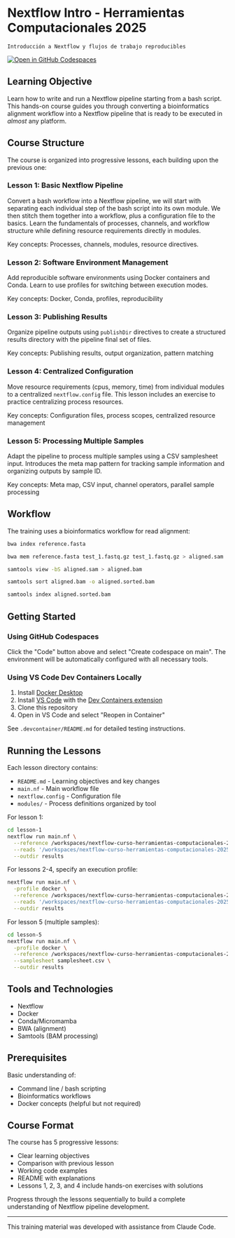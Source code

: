 # Nextflow Intro - Herramientas Computacionales 2025

```Introducción a Nextflow y flujos de trabajo reproducibles```

[![Open in GitHub Codespaces](https://github.com/codespaces/badge.svg)](https://codespaces.new/mberacochea/nextflow-curso-herramientas-computacionales-2025?quickstart=1&ref=main)

## Learning Objective

Learn how to write and run a Nextflow pipeline starting from a bash script. This hands-on course guides you through converting a bioinformatics alignment workflow into a Nextflow pipeline that is ready to be executed in _almost_ any platform.

## Course Structure

The course is organized into progressive lessons, each building upon the previous one:

### Lesson 1: Basic Nextflow Pipeline

Convert a bash workflow into a Nextflow pipeline, we will start with separating each individual step of the bash script into its own module. We then stitch them together into a workflow, plus a configuration file to the basics.
Learn the fundamentals of processes, channels, and workflow structure while defining resource requirements directly in modules.

Key concepts: Processes, channels, modules, resource directives.

### Lesson 2: Software Environment Management

Add reproducible software environments using Docker containers and Conda. Learn to use profiles for switching between execution modes.

Key concepts: Docker, Conda, profiles, reproducibility

### Lesson 3: Publishing Results

Organize pipeline outputs using `publishDir` directives to create a structured results directory with the pipeline final set of files.

Key concepts: Publishing results, output organization, pattern matching

### Lesson 4: Centralized Configuration

Move resource requirements (cpus, memory, time) from individual modules to a centralized `nextflow.config` file. This lesson includes an exercise to practice centralizing process resources.

Key concepts: Configuration files, process scopes, centralized resource management

### Lesson 5: Processing Multiple Samples

Adapt the pipeline to process multiple samples using a CSV samplesheet input. Introduces the meta map pattern for tracking sample information and organizing outputs by sample ID.

Key concepts: Meta map, CSV input, channel operators, parallel sample processing

## Workflow

The training uses a bioinformatics workflow for read alignment:

```bash
bwa index reference.fasta

bwa mem reference.fasta test_1.fastq.gz test_1.fastq.gz > aligned.sam

samtools view -bS aligned.sam > aligned.bam

samtools sort aligned.bam -o aligned.sorted.bam

samtools index aligned.sorted.bam
```

## Getting Started

### Using GitHub Codespaces

Click the "Code" button above and select "Create codespace on main". The environment will be automatically configured with all necessary tools.

### Using VS Code Dev Containers Locally

1. Install [Docker Desktop](https://www.docker.com/products/docker-desktop/)
2. Install [VS Code](https://code.visualstudio.com/) with the [Dev Containers extension](https://marketplace.visualstudio.com/items?itemName=ms-vscode-remote.remote-containers)
3. Clone this repository
4. Open in VS Code and select "Reopen in Container"

See `.devcontainer/README.md` for detailed testing instructions.

## Running the Lessons

Each lesson directory contains:
- `README.md` - Learning objectives and key changes
- `main.nf` - Main workflow file
- `nextflow.config` - Configuration file
- `modules/` - Process definitions organized by tool

For lesson 1:

```bash
cd lesson-1
nextflow run main.nf \
  --reference /workspaces/nextflow-curso-herramientas-computacionales-2025/assets/genome.fasta \
  --reads '/workspaces/nextflow-curso-herramientas-computacionales-2025/assets/test_{1,2}.fastq.gz' \
  --outdir results
```

For lessons 2-4, specify an execution profile:

```bash
nextflow run main.nf \
  -profile docker \
  --reference /workspaces/nextflow-curso-herramientas-computacionales-2025/assets/genome.fasta \
  --reads '/workspaces/nextflow-curso-herramientas-computacionales-2025/assets/test_{1,2}.fastq.gz' \
  --outdir results
```

For lesson 5 (multiple samples):

```bash
cd lesson-5
nextflow run main.nf \
  -profile docker \
  --reference /workspaces/nextflow-curso-herramientas-computacionales-2025/assets/genome.fasta \
  --samplesheet samplesheet.csv \
  --outdir results
```

## Tools and Technologies

- Nextflow
- Docker
- Conda/Micromamba
- BWA (alignment)
- Samtools (BAM processing)

## Prerequisites

Basic understanding of:
- Command line / bash scripting
- Bioinformatics workflows
- Docker concepts (helpful but not required)

## Course Format

The course has 5 progressive lessons:
- Clear learning objectives
- Comparison with previous lesson
- Working code examples
- README with explanations
- Lessons 1, 2, 3, and 4 include hands-on exercises with solutions

Progress through the lessons sequentially to build a complete understanding of Nextflow pipeline development.

---

This training material was developed with assistance from Claude Code.
